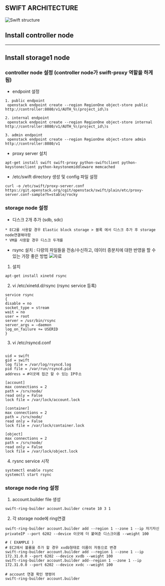 ## SWIFT ARCHITECTURE
![Swift structure](https://tino1b2be.com/wp-content/uploads/2017/01/state-of-the-stack-april-2013-50-638.jpg)

## Install controller node


---

## Install storage1 node

### controller node 설정 (controller node가 swift-proxy 역할을 하게 됨)

* endpoint 설정
```
1. public endpoint 
 openstack endpoint create --region RegionOne object-store public http://controller:8080/v1/AUTH_%\(project_id\)s

2. internal endpoint
 openstack endpoint create --region RegionOne object-store internal http://controller:8080/v1/AUTH_%\(project_id\)s

3. admin endpoint
 openstack endpoint create --region RegionOne object-store admin http://controller:8080/v1
```


* proxy server 설치
```
apt-get install swift swift-proxy python-swiftclient python-keystoneclient python-keystonemiddleware memcached
```

* /etc/swift directory 생성 및 config 파일 설정
```
curl -o /etc/swift/proxy-server.conf https://git.openstack.org/cgit/openstack/swift/plain/etc/proxy-server.conf-sample?h=stable/rocky

```

### storage node 설정

* 디스크 2개 추가 (sdb, sdc)
```
* EC2를 사용할 경우 Elastic block storage > 블록 에서 디스크 추가 후 storage node연결해야함
* VM을 사용할 경우 디스크 두개를 
```

* rsync 설치 : 다량의 파일들을 전송/수신하고, 데이터 증분치에 대한 반영을 할 수 있는 가장 좋은 방법 ![자료](https://www.yongbok.net/blog/tag/%EC%9A%B0%EB%B6%84%ED%88%AC-rsync-%EC%84%A4%EC%A0%95/)

1. 설치
```
apt-get install xinetd rsync
```

2. vi /etc/xinetd.d/rsync (rsync service 등록)
```
service rsync
{
disable = no
socket_type = stream
wait = no
user = root
server = /usr/bin/rsync
server_args = –daemon
log_on_failure += USERID
}
```

3. vi /etc/rsyncd.conf
```

uid = swift
gid = swift
log file = /var/log/rsyncd.log
pid file = /var/run/rsyncd.pid
address = #이곳에 접근 할 수 있는 IP주소

[account]
max connections = 2
path = /srv/node/
read only = False
lock file = /var/lock/account.lock

[container]
max connections = 2
path = /srv/node/
read only = False
lock file = /var/lock/container.lock

[object]
max connections = 2
path = /srv/node/
read only = False
lock file = /var/lock/object.lock

```

4. rysnc service 시작
```
systemctl enable rsync
systemctl start rsync
```

### storage node ring 설정

1. account.builder file 생성
```
swift-ring-builder account.builder create 10 3 1
```

2. 각 storage node에 ring연결
```
swift-ring-builder account.builder add --region 1 --zone 1 --ip 자기자신privateIP --port 6202 --device 이곳에 더 붙여준 디스크이름 --weight 100

# ( EXAMPLE )
# EC2에서 볼륨을 추가 할 경우 xvdb형태로 이름이 자동으로 변경
swift-ring-builder account.builder add --region 1 --zone 1 --ip 172.31.0.0 --port 6202 --device xvdb --weight 100
swift-ring-builder account.builder add--region 1 --zone 1 --ip 172.31.0.0 --port 6202 --device xvdc --weight 100
  
# account 연결 확인 명령어
swift-ring-builder account.builder
```
